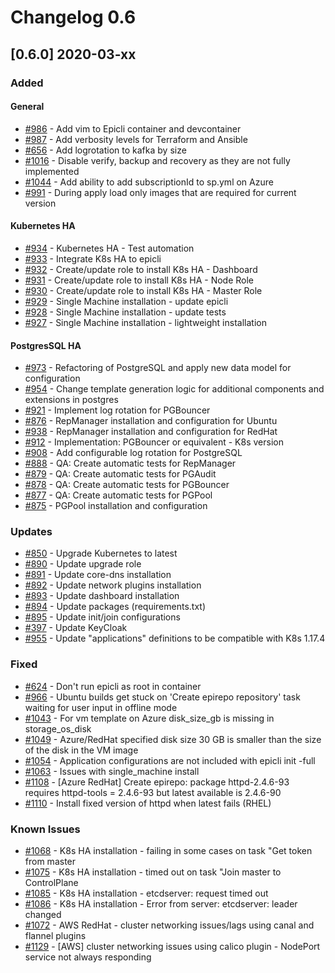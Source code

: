 # Changelog 0.6

## [0.6.0] 2020-03-xx

### Added

#### General

- [#986](https://github.com/epiphany-platform/epiphany/issues/986) - Add vim to Epicli container and devcontainer
- [#987](https://github.com/epiphany-platform/epiphany/issues/987) - Add verbosity levels for Terraform and Ansible
- [#656](https://github.com/epiphany-platform/epiphany/issues/656) - Add logrotation to kafka by size
- [#1016](https://github.com/epiphany-platform/epiphany/issues/1016) - Disable verify, backup and recovery as they are not fully implemented
- [#1044](https://github.com/epiphany-platform/epiphany/issues/1044) - Add ability to add subscriptionId to sp.yml on Azure
- [#991](https://github.com/epiphany-platform/epiphany/issues/991) - During apply load only images that are required for current version

#### Kubernetes HA

- [#934](https://github.com/epiphany-platform/epiphany/issues/934) - Kubernetes HA - Test automation
- [#933](https://github.com/epiphany-platform/epiphany/issues/933) - Integrate K8s HA to epicli
- [#932](https://github.com/epiphany-platform/epiphany/issues/932) - Create/update role to install K8s HA - Dashboard
- [#931](https://github.com/epiphany-platform/epiphany/issues/931) - Create/update role to install K8s HA - Node Role
- [#930](https://github.com/epiphany-platform/epiphany/issues/930) - Create/update role to install K8s HA - Master Role
- [#929](https://github.com/epiphany-platform/epiphany/issues/929) - Single Machine installation - update epicli
- [#928](https://github.com/epiphany-platform/epiphany/issues/928) - Single Machine installation - update tests
- [#927](https://github.com/epiphany-platform/epiphany/issues/927) - Single Machine installation - lightweight installation

#### PostgresSQL HA

- [#973](https://github.com/epiphany-platform/epiphany/issues/973) - Refactoring of PostgreSQL and apply new data model for configuration
- [#954](https://github.com/epiphany-platform/epiphany/issues/954) - Change template generation logic for additional components and extensions in postgres
- [#921](https://github.com/epiphany-platform/epiphany/issues/921) - Implement log rotation for PGBouncer
- [#876](https://github.com/epiphany-platform/epiphany/issues/876) - RepManager installation and configuration for Ubuntu
- [#938](https://github.com/epiphany-platform/epiphany/issues/938) - RepManager installation and configuration for RedHat
- [#912](https://github.com/epiphany-platform/epiphany/issues/912) - Implementation: PGBouncer or equivalent - K8s version
- [#908](https://github.com/epiphany-platform/epiphany/issues/908) - Add configurable log rotation for PostgreSQL
- [#888](https://github.com/epiphany-platform/epiphany/issues/888) - QA: Create automatic tests for RepManager
- [#879](https://github.com/epiphany-platform/epiphany/issues/879) - QA: Create automatic tests for PGAudit
- [#878](https://github.com/epiphany-platform/epiphany/issues/878) - QA: Create automatic tests for PGBouncer
- [#877](https://github.com/epiphany-platform/epiphany/issues/877) - QA: Create automatic tests for PGPool
- [#875](https://github.com/epiphany-platform/epiphany/issues/875) - PGPool installation and configuration

### Updates

- [#850](https://github.com/epiphany-platform/epiphany/issues/850) - Upgrade Kubernetes to latest
- [#890](https://github.com/epiphany-platform/epiphany/issues/890) - Update upgrade role
- [#891](https://github.com/epiphany-platform/epiphany/issues/891) - Update core-dns installation
- [#892](https://github.com/epiphany-platform/epiphany/issues/892) - Update network plugins installation
- [#893](https://github.com/epiphany-platform/epiphany/issues/893) - Update dashboard installation
- [#894](https://github.com/epiphany-platform/epiphany/issues/894) - Update packages (requirements.txt)
- [#895](https://github.com/epiphany-platform/epiphany/issues/895) - Update init/join configurations
- [#397](https://github.com/epiphany-platform/epiphany/issues/397) - Update KeyCloak
- [#955](https://github.com/epiphany-platform/epiphany/issues/955) - Update "applications" definitions to be compatible with K8s 1.17.4

### Fixed

- [#624](https://github.com/epiphany-platform/epiphany/issues/624) - Don't run epicli as root in container
- [#966](https://github.com/epiphany-platform/epiphany/issues/966) - Ubuntu builds get stuck on 'Create epirepo repository' task waiting for user input in offline mode
- [#1043](https://github.com/epiphany-platform/epiphany/issues/1043) - For vm template on Azure disk_size_gb is missing in storage_os_disk
- [#1049](https://github.com/epiphany-platform/epiphany/issues/1049) - Azure/RedHat specified disk size 30 GB is smaller than the size of the disk in the VM image
- [#1054](https://github.com/epiphany-platform/epiphany/issues/1054) - Application configurations are not included with epicli init -full
- [#1063](https://github.com/epiphany-platform/epiphany/issues/1063) - Issues with single_machine install
- [#1108](https://github.com/epiphany-platform/epiphany/issues/1108) - [Azure RedHat] Create epirepo: package httpd-2.4.6-93 requires httpd-tools = 2.4.6-93 but latest available is 2.4.6-90
- [#1110](https://github.com/epiphany-platform/epiphany/issues/1110) - Install fixed version of httpd when latest fails (RHEL)

### Known Issues

- [#1068](https://github.com/epiphany-platform/epiphany/issues/1068) - K8s HA installation - failing in some cases on task "Get token from master
- [#1075](https://github.com/epiphany-platform/epiphany/issues/1075) - K8s HA installation - timed out on task "Join master to ControlPlane
- [#1085](https://github.com/epiphany-platform/epiphany/issues/1085) - K8s HA installation - etcdserver: request timed out
- [#1086](https://github.com/epiphany-platform/epiphany/issues/1086) - K8s HA installation - Error from server: etcdserver: leader changed
- [#1072](https://github.com/epiphany-platform/epiphany/issues/1072) - AWS RedHat - cluster networking issues/lags using canal and flannel plugins
- [#1129](https://github.com/epiphany-platform/epiphany/issues/1129) - [AWS] cluster networking issues using calico plugin - NodePort service not always responding
